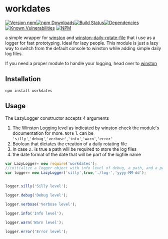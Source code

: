 # workdates
[![Version npm](https://img.shields.io/npm/v/workdates.svg?style=flat-square)](https://www.npmjs.com/package/workdates)[![npm Downloads](https://img.shields.io/npm/dm/workdates.svg?style=flat-square)](https://www.npmjs.com/package/workdates)[![Build Status](https://img.shields.io/travis/slysterous/workdates/master.svg?style=flat-square)](https://travis-ci.org/slysterous/workdates)[![Dependencies](https://img.shields.io/david/slysterous/workdates.svg?style=flat-square)](https://david-dm.org/slysterous/workdates)
[![Known Vulnerabilities](https://snyk.io/test/github/slysterous/workdates/badge.svg)](https://snyk.io/test/github/slysterous/workdates)
[![NPM](https://nodei.co/npm/workdates.png?downloads=true&downloadRank=true)](https://nodei.co/npm/workdates/)

a simple wrapper for <a href="https://github.com/winstonjs/winston">winston</a> and <a href="https://github.com/winstonjs/winston-daily-rotate-file">winston-daily-rotate-file</a> that i use as a logger for fast prototyping. Ideal for lazy people.
This module is just a lazy way to switch from the default console to winston while adding simple daily log files. 

If you need a proper module to handle your logging, head over to <a href="https://github.com/winstonjs/winston">winston</a>
## Installation

```bashp
npm install workdates
```
## Usage

The LazyLogger constructor accepts 4 arguments
1. The Winston Logging level as indicated by  <a href="https://github.com/winstonjs/winston">winston</a> check the module's documentation for more.
`NOTE` 1. can be `'silly'`,`'debug'`,`'verbose'`,`'info'`,`'warn'`,`'error'`
2. Boolean that dictates the creation of a daily rotating file
3. In case `2.` is true a path will be required to store the log files
4. the date format of the date that will be part of the logfile name



``` js
var LazyLogger= new require('workdates');
//initialize a logger object with info level of debug, a path, and a pattern for date
var logger= new LazyLogger('silly',true,'./log-','yyyy-MM-dd');


logger.silly('Silly level');

logger.debug('Debug level');

logger.verbose('Verbose level');

logger.info('Info level');

logger.warn('Warn level');

logger.error('Error level');
```